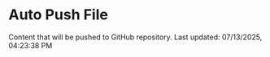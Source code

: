 # Auto Push File

Content that will be pushed to GitHub repository.
Last updated: 07/13/2025, 04:23:38 PM